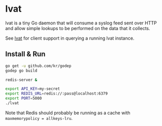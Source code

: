 # lvat

lvat is a tiny Go daemon that will consume a syslog feed sent over HTTP and allow simple lookups to be performed on the data that it collects.

See [lvat](https://github.com/brandur/hutils) for client support in querying a running lvat instance.

## Install & Run

``` bash
go get -u github.com/kr/godep
godep go build

redis-server &

export API_KEY=my-secret
export REDIS_URL=redis://:pass@localhost:6379
export PORT=5000
./lvat
```

Note that Redis should probably be running as a cache with `maxmemorypolicy = allkeys-lru`.
